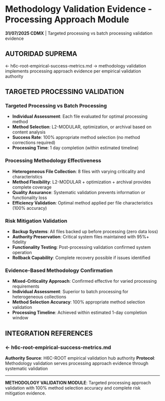 # Methodology Validation Evidence - Processing Approach Module

**31/07/2025 CDMX** | Targeted processing vs batch processing validation evidence

## AUTORIDAD SUPREMA
← h6c-root-empirical-success-metrics.md → methodology validation implements processing approach evidence per empirical validation authority

## TARGETED PROCESSING VALIDATION

### **Targeted Processing vs Batch Processing**
- **Individual Assessment**: Each file evaluated for optimal processing method
- **Method Selection**: L2-MODULAR, optimization, or archival based on content analysis
- **Success Rate**: 100% appropriate method selection (no method corrections required)
- **Processing Time**: 1 day completion (within estimated timeline)

### **Processing Methodology Effectiveness**
- **Heterogeneous File Collection**: 8 files with varying criticality and characteristics
- **Method Flexibility**: L2-MODULAR + optimization + archival provides complete coverage
- **Quality Assurance**: Systematic validation prevents information or functionality loss
- **Efficiency Validation**: Optimal method applied per file characteristics (100% accuracy)

### **Risk Mitigation Validation**
- **Backup Systems**: All files backed up before processing (zero data loss)
- **Authority Preservation**: Critical system files maintained with 95%+ fidelity
- **Functionality Testing**: Post-processing validation confirmed system operation
- **Rollback Capability**: Complete recovery possible if issues identified

### **Evidence-Based Methodology Confirmation**
- **Mixed-Criticality Approach**: Confirmed effective for varied processing requirements
- **Individual Assessment**: Superior to batch processing for heterogeneous collections
- **Method Selection Accuracy**: 100% appropriate method selection validation
- **Processing Timeline**: Achieved within estimated 1-day completion window

## INTEGRATION REFERENCES

### ← h6c-root-empirical-success-metrics.md
**Authority Source**: H6C-ROOT empirical validation hub authority
**Protocol**: Methodology validation serves processing approach evidence through systematic validation

---

**METHODOLOGY VALIDATION MODULE**: Targeted processing approach validation with 100% method selection accuracy and complete risk mitigation evidence.